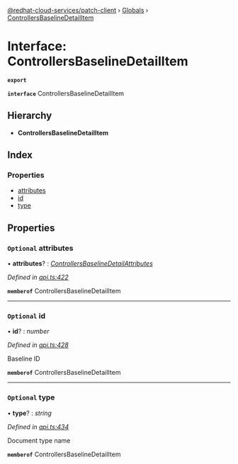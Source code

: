 [@redhat-cloud-services/patch-client](../README.md) › [Globals](../globals.md) › [ControllersBaselineDetailItem](controllersbaselinedetailitem.md)

# Interface: ControllersBaselineDetailItem

**`export`** 

**`interface`** ControllersBaselineDetailItem

## Hierarchy

* **ControllersBaselineDetailItem**

## Index

### Properties

* [attributes](controllersbaselinedetailitem.md#optional-attributes)
* [id](controllersbaselinedetailitem.md#optional-id)
* [type](controllersbaselinedetailitem.md#optional-type)

## Properties

### `Optional` attributes

• **attributes**? : *[ControllersBaselineDetailAttributes](controllersbaselinedetailattributes.md)*

*Defined in [api.ts:422](https://github.com/RedHatInsights/javascript-clients/blob/669b7c5/packages/patch/api.ts#L422)*

**`memberof`** ControllersBaselineDetailItem

___

### `Optional` id

• **id**? : *number*

*Defined in [api.ts:428](https://github.com/RedHatInsights/javascript-clients/blob/669b7c5/packages/patch/api.ts#L428)*

Baseline ID

**`memberof`** ControllersBaselineDetailItem

___

### `Optional` type

• **type**? : *string*

*Defined in [api.ts:434](https://github.com/RedHatInsights/javascript-clients/blob/669b7c5/packages/patch/api.ts#L434)*

Document type name

**`memberof`** ControllersBaselineDetailItem

